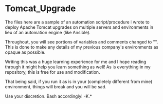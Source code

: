 # Tomcat_Upgrade

The files here are a sample of an automation script/procedure I wrote to deploy Apache Tomcat upgrades on multiple servers and environments in lieu of an automation engine (like Ansible).

Throughout, you will see portions of variables and comments changed to "<SANITIZED>". 
This is done to make any details of my previous company's environments as opaque as possible.
  
Writing this was a huge learning experience for me and I hope reading through it might help you learn something as well!
As is everything in my repository, this is free for use and modification.

That being said, if you run it as is in your (completely different from mine) environment, things will break and you will be sad.

Use your discretion. Bash accordingly!
-K.*

